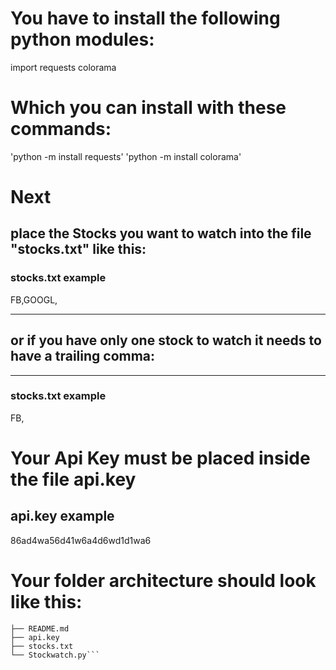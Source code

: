 # You have to install the following python modules:

import requests
colorama

# Which you can install with these commands:

'python -m install requests'
'python -m install colorama'


# Next

## place the Stocks you want to watch into the file "stocks.txt" like this:

### stocks.txt example
FB,GOOGL,


***
## or if you have only one stock to watch it needs to have a trailing comma:
***

### stocks.txt example
FB,


# Your Api Key must be placed inside the file api.key

## api.key example
86ad4wa56d41w6a4d6wd1d1wa6

# Your folder architecture should look like this:

```.
├── README.md
├── api.key
├── stocks.txt
└── Stockwatch.py```
